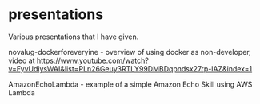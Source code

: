 presentations
=============

Various presentations that I have given.

novalug-dockerforeveryine - overview of using docker as non-developer, video at https://www.youtube.com/watch?v=FyvUdiysWAI&list=PLn26Geuy3RTLY99DMBDqpndsx27rp-lAZ&index=1

AmazonEchoLambda - example of a simple Amazon Echo Skill using AWS Lambda

